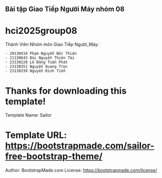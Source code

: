 ## Bài tập Giao Tiếp Người Máy nhóm 08

# hci2025group08

Thành Viên Nhóm môn Giao Tiếp Người_Máy:

    - 20130410 Phạm Nguyễn Đức Thiện
    - 21130643 Bùi Nguyễn Thiên Tài
    - 23130228 Lê Đăng Tuấn Phát
    - 23130351 Nguyễn Quang Trực
    - 23130330 Nguyễn Đình Tiến



# Thanks for downloading this template!
  Template Name: Sailor
# Template URL: https://bootstrapmade.com/sailor-free-bootstrap-theme/
  Author: BootstrapMade.com
  License: https://bootstrapmade.com/license/
